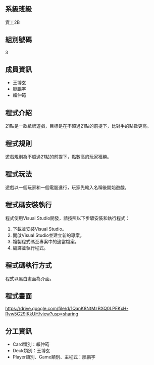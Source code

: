 ## 系級班級

資工2B

## 組別號碼

3

## 成員資訊

- 王博玄
- 廖鵬宇
- 賴仲筠

## 程式介紹

21點是一款紙牌遊戲，目標是在不超過21點的前提下，比對手的點數更高。

## 程式規則

遊戲規則為不超過21點的前提下，點數高的玩家獲勝。

## 程式玩法

遊戲以一個玩家和一個電腦進行，玩家先輸入名稱後開始遊戲。

## 程式碼安裝執行

程式使用Visual Studio開發，請按照以下步驟安裝和執行程式：

1. 下載並安裝Visual Studio。
2. 開啟Visual Studio並建立新的專案。
3. 複製程式碼至專案中的適當檔案。
4. 編譯並執行程式。

## 程式碼執行方式

程式以黑白畫面為介面。

## 程式畫面

https://drive.google.com/file/d/1QanK8NtMzBXQ0LPEKxH-Rvw5G29lKkUH/view?usp=sharing

## 分工資訊

- Card類別：賴仲筠
- Deck類別：王博玄
- Player類別、Game類別、主程式：廖鵬宇

